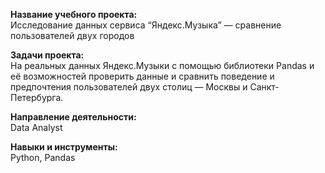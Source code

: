 **Название учебного проекта:**   
Исследование данных сервиса “Яндекс.Музыка” — сравнение пользователей двух городов

**Задачи проекта:**   
На реальных данных Яндекс.Музыки c помощью библиотеки Pandas и её возможностей проверить данные и сравнить поведение и предпочтения пользователей двух столиц — Москвы и Санкт-Петербурга. 

**Направление деятельности:**   
Data Analyst

**Навыки и инструменты:**  
Python, Pandas
